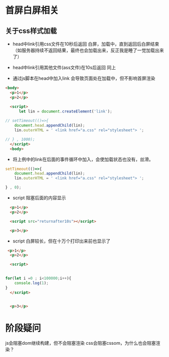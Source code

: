 # 首屏白屏相关

## 关于css样式加载

- head中link引用css文件在10秒后返回
白屏，加载中，直到返回后白屏结束（如服务器持续不返回结果，最终也会加载出来，反正我是睡了一觉加载出来了）

- head中link引用其他文件(ass文件)在10s后返回
同上

- 通过js脚本在head中加入link
会导致页面处在加载中，但不影响首屏渲染
```html
<body>
  <p>1</p>
  <p>2</p>

  <script>
      let lin = document.createElement('link');
      
// setTimeout(()=>{
    document.head.appendChild(lin);
    lin.outerHTML = ' <link href="a.css" rel="stylesheet"> ';

// } , 1000);
  </script>
  <body>
```

- 将上例中的link在后面的事件循环中加入，会使加载状态也没有，丝滑。
```js
setTimeout(()=>{
    document.head.appendChild(lin);
    lin.outerHTML = ' <link href="a.css" rel="stylesheet"> ';

} , 0);
```

- script 阻塞后面的内容显示
```html
  <p>1</p>
  <p>2</p>

  <script src="returnafter10s"></script>

  <p>3</p>
```

- script 白屏较长，但在十万个打印出来前也显示了
```html
 <p>1</p>
  <p>2</p>

  <script>
      

for(let i =0 ; i<100000;i++){
    console.log(1);
}
  </script>


  <p>3</p>
```

# 阶段疑问
js会阻塞dom继续构建，但不会阻塞渲染
css会阻塞cssom，为什么也会阻塞渲染？



